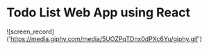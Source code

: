 # Todo List Web App using React
![screen_record] ('https://media.giphy.com/media/5UOZPqTDnx0dPXc6Yu/giphy.gif')
